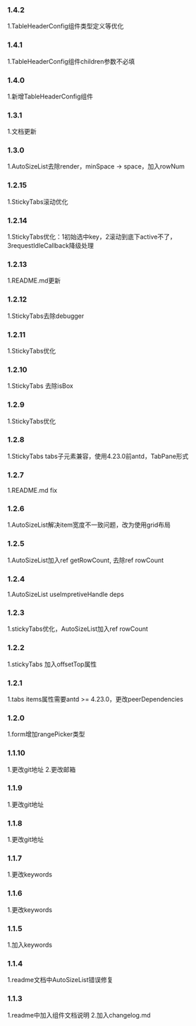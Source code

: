 ### 1.4.2
1.TableHeaderConfig组件类型定义等优化
### 1.4.1
1.TableHeaderConfig组件children参数不必填
### 1.4.0
1.新增TableHeaderConfig组件
### 1.3.1
1.文档更新
### 1.3.0
1.AutoSizeList去除render，minSpace -> space，加入rowNum
### 1.2.15
1.StickyTabs滚动优化
### 1.2.14
1.StickyTabs优化：1初始选中key，2滚动到底下active不了，3requestIdleCallback降级处理
### 1.2.13
1.README.md更新
### 1.2.12
1.StickyTabs去除debugger
### 1.2.11
1.StickyTabs优化
### 1.2.10
1.StickyTabs 去除isBox
### 1.2.9
1.StickyTabs优化
### 1.2.8
1.StickyTabs tabs子元素兼容，使用4.23.0前antd，TabPane形式
### 1.2.7
1.README.md fix
### 1.2.6
1.AutoSizeList解决item宽度不一致问题，改为使用grid布局
### 1.2.5
1.AutoSizeList加入ref getRowCount, 去除ref rowCount
### 1.2.4
1.AutoSizeList useImpretiveHandle deps
### 1.2.3
1.stickyTabs优化，AutoSizeList加入ref rowCount
### 1.2.2
1.stickyTabs 加入offsetTop属性
### 1.2.1
1.tabs items属性需要antd >= 4.23.0，更改peerDependencies
### 1.2.0
1.form增加rangePicker类型
### 1.1.10
1.更改git地址
2.更改邮箱
### 1.1.9
1.更改git地址
### 1.1.8
1.更改git地址
### 1.1.7
1.更改keywords
### 1.1.6
1.更改keywords
### 1.1.5
1.加入keywords
### 1.1.4
1.readme文档中AutoSizeList错误修复
### 1.1.3
1.readme中加入组件文档说明
2.加入changelog.md
